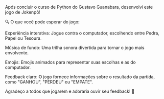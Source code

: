 Após concluir o curso de Python do Gustavo Guanabara, desenvolvi este jogo de Jokenpô!


🔍 O que você pode esperar do jogo:

Experiência interativa: Jogue contra o computador, escolhendo entre Pedra, Papel ou Tesoura.

Música de fundo: Uma trilha sonora divertida para tornar o jogo mais envolvente.

Emojis: Emojis animados para representar suas escolhas e as do computador.

Feedback claro: O jogo fornece informações sobre o resultado da partida, como "GANHOU", "PERDEU" ou "EMPATE".


Agradeço a todos que jogarem e adoraria ouvir seu feedback! 🙌
